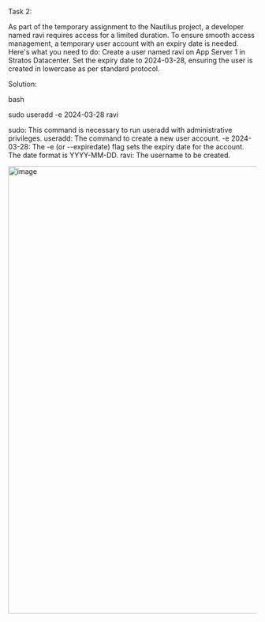 Task 2:

As part of the temporary assignment to the Nautilus project, a developer named ravi requires access for a limited duration. To ensure smooth access management, a temporary user account with an expiry date is needed. Here's what you need to do:
Create a user named ravi on App Server 1 in Stratos Datacenter. Set the expiry date to 2024-03-28, ensuring the user is created in lowercase as per standard protocol.

Solution:

bash

sudo useradd -e 2024-03-28 ravi

sudo: This command is necessary to run useradd with administrative privileges.
useradd: The command to create a new user account.
-e 2024-03-28: The -e (or --expiredate) flag sets the expiry date for the account. The date format is YYYY-MM-DD.
ravi: The username to be created.

<img width="1534" height="906" alt="image" src="https://github.com/user-attachments/assets/77fdd024-c10f-41e3-9f65-164cd7a6c6a2" />
